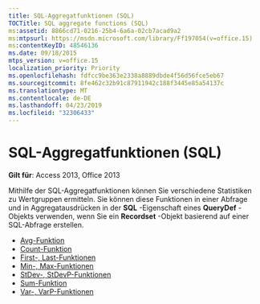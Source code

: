 ```yaml
---
title: SQL-Aggregatfunktionen (SQL)
TOCTitle: SQL aggregate functions (SQL)
ms:assetid: 8866cd71-0216-25b4-6a6a-02cb7acad9a2
ms:mtpsurl: https://msdn.microsoft.com/library/Ff197054(v=office.15)
ms:contentKeyID: 48546136
ms.date: 09/18/2015
mtps_version: v=office.15
localization_priority: Priority
ms.openlocfilehash: fdfcc9be363e2338a8889dbde4f56d56fce5eb67
ms.sourcegitcommit: 8fe462c32b91c87911942c188f3445e85a54137c
ms.translationtype: MT
ms.contentlocale: de-DE
ms.lasthandoff: 04/23/2019
ms.locfileid: "32306433"
---
```

# <a name="sql-aggregate-functions-sql"></a>SQL-Aggregatfunktionen (SQL)

**Gilt für**: Access 2013, Office 2013

Mithilfe der SQL-Aggregatfunktionen können Sie verschiedene Statistiken zu Wertgruppen ermitteln. Sie können diese Funktionen in einer Abfrage und in Aggregatausdrücken in der **SQL** -Eigenschaft eines **QueryDef** -Objekts verwenden, wenn Sie ein **Recordset** -Objekt basierend auf einer SQL-Abfrage erstellen.

- [Avg-Funktion](https://docs.microsoft.com/office/vba/access/concepts/criteria-expressions/avg-function-microsoft-access-sql)
- [Count-Funktion](https://docs.microsoft.com/office/vba/access/concepts/criteria-expressions/count-function-microsoft-access-sql)
- [First-, Last-Funktionen](https://docs.microsoft.com/office/vba/access/concepts/miscellaneous/first-last-functions-microsoft-access-sql)
- [Min-, Max-Funktionen](https://docs.microsoft.com/office/vba/access/concepts/criteria-expressions/min-max-functions-microsoft-access-sql)
- [StDev-, StDevP-Funktionen](https://docs.microsoft.com/office/vba/access/concepts/criteria-expressions/stdev-stdevp-functions-microsoft-access-sql)
- [Sum-Funktion](https://docs.microsoft.com/office/vba/access/concepts/criteria-expressions/sum-function-microsoft-access-sql)
- [Var-, VarP-Funktionen](https://docs.microsoft.com/office/vba/access/concepts/criteria-expressions/var-varp-functions-microsoft-access-sql)

